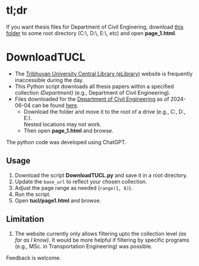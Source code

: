 # tl;dr
If you want thesis files for Department of Civil Enginering, download [this folder](https://drive.google.com/drive/folders/1B_prOMKvjyQcjkBLBhmMjrqoN1HDtgJp?usp=drive_link) to some root directory (C:\\, D:\\, E:\\, etc) and open **page_1.html**.

# DownloadTUCL

- The [Tribhuvan University Central Library (eLibrary)](https://elibrary.tucl.edu.np/) website is frequently inaccessible during the day.
- This Python script downloads all thesis papers within a specified collection *(Department)* (e.g., Department of Civil Engineering).
- Files downloaded for the [Department of Civil Engineering](https://elibrary.tucl.edu.np/collections/1f1fdc5f-96bf-41b1-b0d9-21ae72697297) as of 2024-06-04 can be found [here](https://drive.google.com/drive/folders/1B_prOMKvjyQcjkBLBhmMjrqoN1HDtgJp?usp=drive_link).
    - Download the folder and move it to the root of a drive (e.g., C:\, D:\, E:\). <br>Nested locations may not work.
    - Then open **page_1.html** and browse.

The python code was developed using ChatGPT.

## Usage
1. Download the script **DownloadTUCL.py** and save it in a root directory.
2. Update the `base_url` to reflect your chosen collection.
3. Adjust the page range as needed (`range(1, 8)`).
4. Run the script.
5. Open **tucl/page1.html** and browse.

## Limitation
1. The website currently only allows filtering upto the collection level *(as far as I know)*. It would be more helpful if filtering by specific programs (e.g., MSc. in Transportation Engineering) was possible.

Feedback is welcome.

